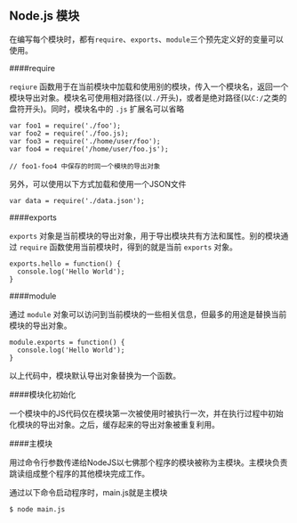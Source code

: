 ## Node.js 模块

在编写每个模块时，都有```require```、```exports```、```module```三个预先定义好的变量可以使用。

####require

```reqiure``` 函数用于在当前模块中加载和使用别的模块，传入一个模块名，返回一个模块导出对象。模块名可使用相对路径(以```./```开头)，或者是绝对路径(以```C:/```之类的盘符开头)。同时，模块名中的 ```.js``` 扩展名可以省略

	var foo1 = require('./foo');
	var foo2 = require('./foo.js);
	var foo3 = require('./home/user/foo');
	var foo4 = require('/home/user/foo.js');

	// foo1-foo4 中保存的时同一个模块的导出对象
	
另外，可以使用以下方式加载和使用一个JSON文件

	var data = require('./data.json');
	
####exports

```exports``` 对象是当前模块的导出对象，用于导出模块共有方法和属性。别的模块通过 ```require``` 函数使用当前模块时，得到的就是当前 ```exports``` 对象。

	exports.hello = function() {
	  console.log('Hello World');
	}
	
####module

通过 ```module``` 对象可以访问到当前模块的一些相关信息，但最多的用途是替换当前模块的导出对象。

	module.exports = function() {
	  console.log('Hello World');
	}
	
以上代码中，模块默认导出对象替换为一个函数。


####模块化初始化

一个模块中的JS代码仅在模块第一次被使用时被执行一次，并在执行过程中初始化模块的导出对象。之后，缓存起来的导出对象被重复利用。

####主模块

用过命令行参数传递给NodeJS以七佛那个程序的模块被称为主模块。主模块负责跳读组成整个程序的其他模块完成工作。

通过以下命令启动程序时，main.js就是主模块

	$ node main.js
	
	

